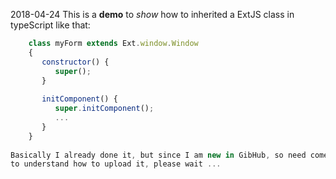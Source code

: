 2018-04-24
This is a **demo** to *show* how to inherited a ExtJS class in typeScript like that:

```javascript
    class myForm extends Ext.window.Window 
    {
       constructor() {
          super();
       }
    
       initComponent() {
          super.initComponent();
          ...
       }
    }
  
Basically I already done it, but since I am new in GibHub, so need come more time
to understand how to upload it, please wait ...
